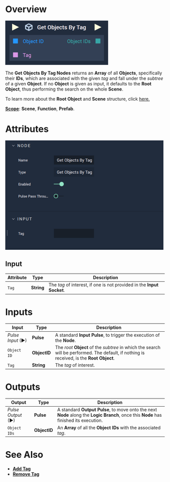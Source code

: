 # Overview

![The Get Objects By Tag Node.](../../../.gitbook/assets/getobjectsbytagupdatedimage.png)

The **Get Objects By Tag Nodes** returns an **Array** of all **Objects**, specifically their **IDs**, which are associated with the given *tag* and fall under the *subtree* of a given **Object**. If no **Object** is given as input, it defaults to the **Root Object**, thus performing the search on the whole **Scene**. 

To learn more about the **Root Object** and **Scene** structure, click [here.](../../../objects-and-types/scene-objects/README.md#structure-in-a-scene)

[**Scope**](../../overview.md#scopes): **Scene**, **Function**, **Prefab**.


# Attributes

![The Get Objects By Tag Node Attributes.](../../../.gitbook/assets/get-objects-by-tag-attri2.png)



## Input

|Attribute|Type|Description|
|---|---|---|
| `Tag` | **String** |The *tag* of interest, if one is not provided in the **Input Socket**.|

# Inputs

|Input|Type|Description|
|---|---|---|
|*Pulse Input* (►)|**Pulse**|A standard **Input Pulse**, to trigger the execution of the **Node**.|
|`Object ID`|**ObjectID**| The *root* **Object** of the *subtree* in which the search will be performed. The default, if nothing is received, is the **Root Object**.|
|`Tag`|**String**|The *tag* of interest.|

# Outputs

|Output|Type|Description|
|---|---|---|
|*Pulse Output* (►)|**Pulse**|A standard **Output Pulse**, to move onto the next **Node** along the **Logic Branch**, once this **Node** has finished its execution.|
|`Object IDs`|**ObjectID**|An **Array** of all the **Object IDs** with the associated *tag*.| 

# See Also

* [**Add Tag**](add-tag.md)
* [**Remove Tag**](remove-tag.md)




